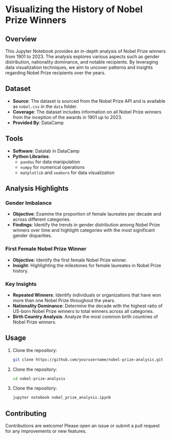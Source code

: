 # Visualizing the History of Nobel Prize Winners

## Overview
This Jupyter Notebook provides an in-depth analysis of Nobel Prize winners from 1901 to 2023. The analysis explores various aspects such as gender distribution, nationality dominance, and notable recipients. By leveraging data visualization techniques, we aim to uncover patterns and insights regarding Nobel Prize recipients over the years.

## Dataset
- **Source**: The dataset is sourced from the Nobel Prize API and is available as `nobel.csv` in the `data` folder.
- **Coverage**: The dataset includes information on all Nobel Prize winners from the inception of the awards in 1901 up to 2023.
- **Provided By**: DataCamp

## Tools
- **Software**: Datalab in DataCamp
- **Python Libraries**: 
  - `pandas` for data manipulation
  - `numpy` for numerical operations
  - `matplotlib` and `seaborn` for data visualization

## Analysis Highlights

### Gender Imbalance
- **Objective**: Examine the proportion of female laureates per decade and across different categories.
- **Findings**: Identify the trends in gender distribution among Nobel Prize winners over time and highlight categories with the most significant gender disparities.

### First Female Nobel Prize Winner
- **Objective**: Identify the first female Nobel Prize winner.
- **Insight**: Highlighting the milestones for female laureates in Nobel Prize history.

### Key Insights
- **Repeated Winners**: Identify individuals or organizations that have won more than one Nobel Prize throughout the years.
- **Nationality Dominance**: Determine the decade with the highest ratio of US-born Nobel Prize winners to total winners across all categories.
- **Birth Country Analysis**: Analyze the most common birth countries of Nobel Prize winners.

## Usage
1. Clone the repository:
   ```bash
   git clone https://github.com/yourusername/nobel-prize-analysis.git
2. Clone the repository:
   ```bash
   cd nobel-prize-analysis
3. Clone the repository:
   ```bash
   jupyter notebook nobel_prize_analysis.ipynb
## Contributing
Contributions are welcome! Please open an issue or submit a pull request for any improvements or new features.
